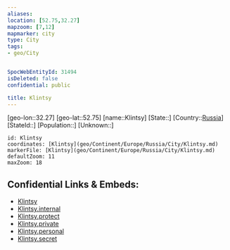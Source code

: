 ```yaml
---
aliases: 
location: [52.75,32.27]
mapzoom: [7,12] 
mapmarker: city 
type: City
tags:
- geo/City


SpocWebEntityId: 31494
isDeleted: false
confidential: public

title: Klintsy
---
```

[geo-lon::32.27]
[geo-lat::52.75]
[name::Klintsy]
[State::]
[Country::[Russia](geo/Continent/Europe/Russia.md)]
[StateId::]
[Population::]
[Unknown::]


```leaflet
id: Klintsy
coordinates: [Klintsy](geo/Continent/Europe/Russia/City/Klintsy.md)
markerFile: [Klintsy](geo/Continent/Europe/Russia/City/Klintsy.md)
defaultZoom: 11 
maxZoom: 18
```


## Confidential Links & Embeds: 
- [Klintsy](../../../../../../_public/geo/Continent/Europe/Russia/City/Klintsy.md) 
- [Klintsy.internal](../../../../../../_internal/geo/Continent/Europe/Russia/City/Klintsy.internal.md) 
- [Klintsy.protect](../../../../../../_protect/geo/Continent/Europe/Russia/City/Klintsy.protect.md) 
- [Klintsy.private](../../../../../../_private/geo/Continent/Europe/Russia/City/Klintsy.private.md) 
- [Klintsy.personal](../../../../../../_personal/geo/Continent/Europe/Russia/City/Klintsy.personal.md) 
- [Klintsy.secret](../../../../../../_secret/geo/Continent/Europe/Russia/City/Klintsy.secret.md) 
